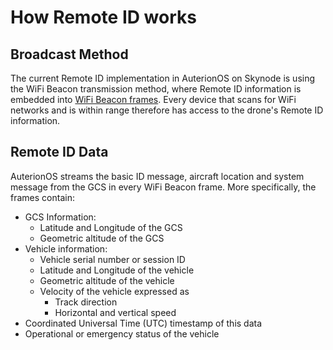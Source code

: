 # How Remote ID works

## Broadcast Method

The current Remote ID implementation in AuterionOS on Skynode is using the WiFi Beacon transmission method, where Remote ID information is embedded into [WiFi Beacon frames](https://en.wikipedia.org/wiki/Beacon\_frame). Every device that scans for WiFi networks and is within range therefore has access to the drone's Remote ID information.

## Remote ID Data

AuterionOS streams the basic ID message, aircraft location and system message from the GCS in every WiFi Beacon frame. More specifically, the frames contain:

* GCS Information:
  * Latitude and Longitude of the GCS
  * Geometric altitude of the GCS
* Vehicle information:
  * Vehicle serial number or session ID
  * Latitude and Longitude of the vehicle
  * Geometric altitude of the vehicle
  * Velocity of the vehicle expressed as
    * Track direction
    * Horizontal and vertical speed
* Coordinated Universal Time (UTC) timestamp of this data
* Operational or emergency status of the vehicle
